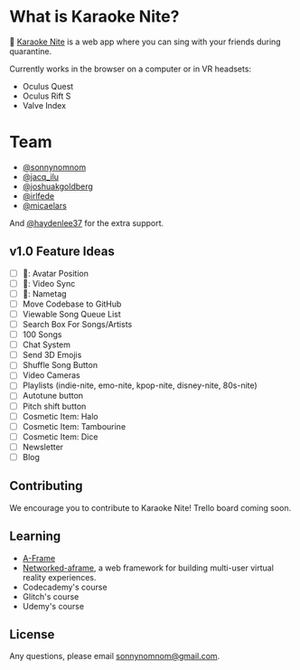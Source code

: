 # What is Karaoke Nite?

🔮 [Karaoke Nite](https://karaokenite.co) is a web app where you can sing with your friends during quarantine. 

Currently works in the browser on a computer or in VR headsets:

- Oculus Quest
- Oculus Rift S
- Valve Index

# Team

- [@sonnynomnom](https://twitter.com/sonnynomnom)
- [@jacq_ilu](https://twitter.com/jackieis_online)
- [@joshuakgoldberg](https://twitter.com/JoshuaKGoldberg)
- [@irlfede](https://twitter.com/irlfede)
- [@micaelars](https://www.behance.net/micaelars)

And [@haydenlee37](https://twitter.com/HaydenLee37) for the extra support.

## v1.0 Feature Ideas

- [ ] 🐛: Avatar Position
- [ ] 🐛: Video Sync
- [ ] 🐛: Nametag
- [ ] Move Codebase to GitHub
- [ ] Viewable Song Queue List
- [ ] Search Box For Songs/Artists
- [ ] 100 Songs
- [ ] Chat System
- [ ] Send 3D Emojis
- [ ] Shuffle Song Button
- [ ] Video Cameras
- [ ] Playlists (indie-nite, emo-nite, kpop-nite, disney-nite, 80s-nite)
- [ ] Autotune button
- [ ] Pitch shift button
- [ ] Cosmetic Item: Halo
- [ ] Cosmetic Item: Tambourine
- [ ] Cosmetic Item: Dice
- [ ] Newsletter
- [ ] Blog

## Contributing

We encourage you to contribute to Karaoke Nite! Trello board coming soon.

## Learning

- [A-Frame](https://aframe.io)
- [Networked-aframe](https://github.com/networked-aframe/networked-aframe), a web framework for building multi-user virtual reality experiences.
- Codecademy's course
- Glitch's course
- Udemy's course

## License

Any questions, please email sonnynomnom@gmail.com.
